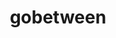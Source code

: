 ---
codehost: https://github.com/yyyar/gobetween
logohandle: gobetweenio
sort: gobetween
title: gobetween
website: http://gobetween.io/
---